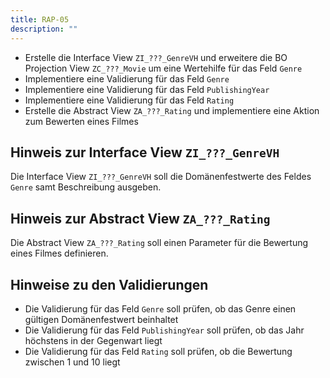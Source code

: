 ```yaml
---
title: RAP-05
description: ""
---
```


- Erstelle die Interface View `ZI_???_GenreVH` und erweitere die BO Projection View `ZC_???_Movie` um eine Wertehilfe für das Feld `Genre`
- Implementiere eine Validierung für das Feld `Genre`
- Implementiere eine Validierung für das Feld `PublishingYear`
- Implementiere eine Validierung für das Feld `Rating`
- Erstelle die Abstract View `ZA_???_Rating` und implementiere eine Aktion zum Bewerten eines Filmes

## Hinweis zur Interface View `ZI_???_GenreVH`

Die Interface View `ZI_???_GenreVH` soll die Domänenfestwerte des Feldes `Genre` samt Beschreibung ausgeben.

## Hinweis zur Abstract View `ZA_???_Rating`

Die Abstract View `ZA_???_Rating` soll einen Parameter für die Bewertung eines Filmes definieren.

## Hinweise zu den Validierungen

- Die Validierung für das Feld `Genre` soll prüfen, ob das Genre einen gültigen Domänenfestwert beinhaltet
- Die Validierung für das Feld `PublishingYear` soll prüfen, ob das Jahr höchstens in der Gegenwart liegt
- Die Validierung für das Feld `Rating` soll prüfen, ob die Bewertung zwischen 1 und 10 liegt
